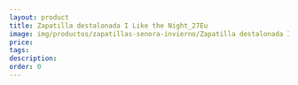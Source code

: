 ```yaml
---
layout: product
title: Zapatilla destalonada I Like the Night_27Eu
image: img/productos/zapatillas-senora-invierno/Zapatilla destalonada I Like the Night_27Eu.jpeg
price: 
tags: 
description: 
order: 0
---
```

